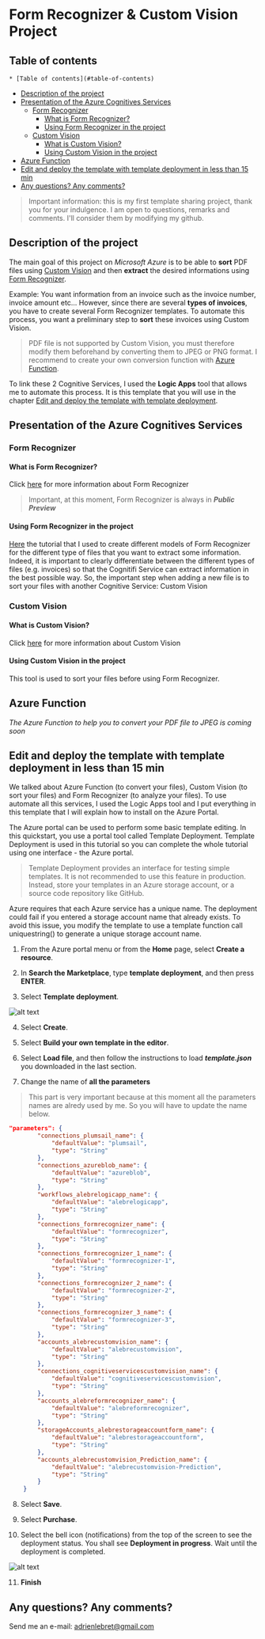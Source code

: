 # Form Recognizer & Custom Vision Project

## Table of contents

	* [Table of contents](#table-of-contents)
  * [Description of the project](#description-of-the-project)
  * [Presentation of the Azure Cognitives Services](#presentation-of-the-azure-cognitives-services)
    + [Form Recognizer](#form-recognizer)
      - [What is Form Recognizer?](#what-is-form-recognizer-)
      - [Using Form Recognizer in the project](#using-form-recognizer-in-the-project)
    + [Custom Vision](#custom-vision)
      - [What is Custom Vision?](#what-is-custom-vision-)
      - [Using Custom Vision in the project](#using-custom-vision-in-the-project)
  * [Azure Function](#azure-function)
  * [Edit and deploy the template with template deployment in less than 15 min](#edit-and-deploy-the-template-with-template-deployment-in-less-than-15-min)
  * [Any questions? Any comments?](#any-questions--any-comments-)

 

> Important information: this is my first template sharing project, thank you for your indulgence. I am open to questions, remarks and comments. I'll consider them by modifying my github.


## Description of the project

The main goal of this project on *Microsoft Azure* is to be able to **sort** PDF files using [Custom Vision](#custom-vision) and then **extract** the desired informations using [Form Recognizer](#form-recognizer).

Example: You want information from an invoice such as the invoice number, invoice amount etc... However, since there are several **types of invoices**, you have to create several Form Recognizer templates. To automate this process, you want a preliminary step to **sort** these invoices using Custom Vision.

> PDF file is not supported by Custom Vision, you must therefore modify them beforehand by converting them to JPEG or PNG format. I recommend to create your own conversion function with [Azure Function](#azure-function).

To link these 2 Cognitive Services, I used the **Logic Apps** tool that allows me to automate this process. It is this template that you will use in the chapter [Edit and deploy the template with template deployment](#edit-and-deploy-the-template-with-template-deployment).



## Presentation of the Azure Cognitives Services

### Form Recognizer

#### What is Form Recognizer?

Click [here](https://docs.microsoft.com/en-us/azure/cognitive-services/form-recognizer/) for more information about Form Recognizer

> Important, at this moment, Form Recognizer is always in ***Public Preview***

#### Using Form Recognizer in the project 

[Here](https://docs.microsoft.com/en-us/azure/cognitive-services/form-recognizer/quickstarts/label-tool) the tutorial that I used to create different models of Form Recognizer for the different type of files that you want to extract some information.
Indeed, it is important to clearly differentiate between the different types of files (e.g. invoices) so that the Cognitifi Service can extract information in the best possible way.
So, the important step when adding a new file is to sort your files with another Cognitive Service: Custom Vision


### Custom Vision

#### What is Custom Vision?

Click [here](https://docs.microsoft.com/en-us/azure/cognitive-services/custom-vision-service/) for more information about Custom Vision

#### Using Custom Vision in the project

This tool is used to sort your files before using Form Recognizer.



## Azure Function

*The Azure Function to help you to convert your PDF file to JPEG is coming soon*




## Edit and deploy the template with template deployment in less than 15 min

We talked about Azure Function (to convert your files), Custom Vision (to sort your files) and Form Recognizer (to analyze your files). To use automate all this services, I used the Logic Apps tool and I put everything in this template that I will explain how to install on the Azure Portal.

The Azure portal can be used to perform some basic template editing. In this quickstart, you use a portal tool called Template Deployment. Template Deployment is used in this tutorial so you can complete the whole tutorial using one interface - the Azure portal.

> Template Deployment provides an interface for testing simple templates. It is not recommended to use this feature in production. Instead, store your templates in an Azure storage account, or a source code repository like GitHub.

Azure requires that each Azure service has a unique name. The deployment could fail if you entered a storage account name that already exists. To avoid this issue, you modify the template to use a template function call uniquestring() to generate a unique storage account name.


1. From the Azure portal menu or from the **Home** page, select **Create a resource**.

2. In **Search the Marketplace**, type **template deployment**, and then press **ENTER**.

3. Select **Template deployment**.

![alt text](https://docs.microsoft.com/en-us/azure/azure-resource-manager/templates/media/quickstart-create-templates-use-the-portal/azure-resource-manager-template-library.png "Template Deployment")

4. Select **Create**.

5. Select **Build your own template in the editor**.

6. Select **Load file**, and then follow the instructions to load ***template.json*** you downloaded in the last section.

7. Change the name of **all the parameters**

> This part is very important because at this moment all the parameters names are alredy used by me. So you will have to update the name below.

```json
"parameters": {
        "connections_plumsail_name": {
            "defaultValue": "plumsail",
            "type": "String"
        },
        "connections_azureblob_name": {
            "defaultValue": "azureblob",
            "type": "String"
        },
        "workflows_alebrelogicapp_name": {
            "defaultValue": "alebrelogicapp",
            "type": "String"
        },
        "connections_formrecognizer_name": {
            "defaultValue": "formrecognizer",
            "type": "String"
        },
        "connections_formrecognizer_1_name": {
            "defaultValue": "formrecognizer-1",
            "type": "String"
        },
        "connections_formrecognizer_2_name": {
            "defaultValue": "formrecognizer-2",
            "type": "String"
        },
        "connections_formrecognizer_3_name": {
            "defaultValue": "formrecognizer-3",
            "type": "String"
        },
        "accounts_alebrecustomvision_name": {
            "defaultValue": "alebrecustomvision",
            "type": "String"
        },
        "connections_cognitiveservicescustomvision_name": {
            "defaultValue": "cognitiveservicescustomvision",
            "type": "String"
        },
        "accounts_alebreformrecognizer_name": {
            "defaultValue": "alebreformrecognizer",
            "type": "String"
        },
        "storageAccounts_alebrestorageaccountform_name": {
            "defaultValue": "alebrestorageaccountform",
            "type": "String"
        },
        "accounts_alebrecustomvision_Prediction_name": {
            "defaultValue": "alebrecustomvision-Prediction",
            "type": "String"
        }
    }
```	

8. Select **Save**.

9. Select **Purchase**.

10. Select the bell icon (notifications) from the top of the screen to see the deployment status. You shall see **Deployment in progress**. Wait until the deployment is completed.

![alt text](https://docs.microsoft.com/en-us/azure/azure-resource-manager/templates/media/quickstart-create-templates-use-the-portal/azure-resource-manager-template-tutorial-portal-notification.png "Deployment succeeded")

11. **Finish**


## Any questions? Any comments?

Send me an e-mail: adrienlebret@gmail.com
